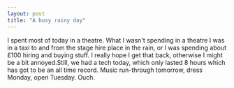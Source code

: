 ```yaml
---
layout: post
title: "A busy rainy day"
---
```

I spent most of today in a theatre. What I wasn't spending in a theatre I was
in a taxi to and from the stage hire place in the rain, or I was spending
about £100 hiring and buying stuff. I really hope I get that back, otherwise I
might be a bit annoyed.Still, we had a tech today, which only lasted 8 hours
which has got to be an all time record. Music run-through tomorrow, dress
Monday, open Tuesday. Ouch.

